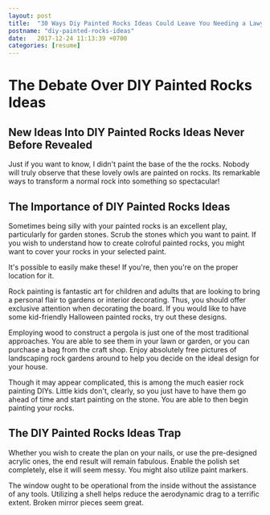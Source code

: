 ```yaml
---
layout: post
title:  "30 Ways Diy Painted Rocks Ideas Could Leave You Needing a Lawyer"
postname: "diy-painted-rocks-ideas"
date:   2017-12-24 11:13:39 +0700
categories: [resume]
---
```

 The Debate Over DIY Painted Rocks Ideas 
=========================================

 New Ideas Into DIY Painted Rocks Ideas Never Before Revealed 
--------------------------------------------------------------

Just if you want to know, I didn't paint the base of the the rocks. Nobody will truly observe that these lovely owls are painted on rocks. Its remarkable ways to transform a normal rock into something so spectacular!

 The Importance of DIY Painted Rocks Ideas 
-------------------------------------------

Sometimes being silly with your painted rocks is an excellent play, particularly for garden stones. Scrub the stones which you want to paint. If you wish to understand how to create colroful painted rocks, you might want to cover your rocks in your selected paint.

It's possible to easily make these! If you're, then you're on the proper location for it.

Rock painting is fantastic art for children and adults that are looking to bring a personal flair to gardens or interior decorating. Thus, you should offer exclusive attention when decorating the board. If you would like to have some kid-friendly Halloween painted rocks, try out these designs.

Employing wood to construct a pergola is just one of the most traditional approaches. You are able to see them in your lawn or garden, or you can purchase a bag from the craft shop. Enjoy absolutely free pictures of landscaping rock gardens around to help you decide on the ideal design for your house.

Though it may appear complicated, this is among the much easier rock painting DIYs. Little kids don't, clearly, so you just have to have them go ahead of time and start painting on the stone. You are able to then begin painting your rocks.

 The DIY Painted Rocks Ideas Trap 
----------------------------------

Whether you wish to create the plan on your nails, or use the pre-designed acrylic ones, the end result will remain fabulous. Enable the polish set completely, else it will seem messy. You might also utilize paint markers.

The window ought to be operational from the inside without the assistance of any tools. Utilizing a shell helps reduce the aerodynamic drag to a terrific extent. Broken mirror pieces seem great.
